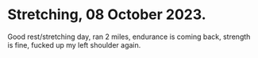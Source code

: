 # Stretching, 08 October 2023.
Good rest/stretching day, ran 2 miles, endurance is coming back, strength is fine, fucked up my left shoulder again.
